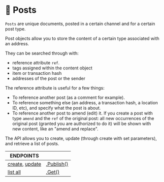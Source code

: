 # 📑 Posts

`Posts` are unique documents, posted in a certain channel and for a certain post type.&#x20;

Post objects allow you to store the content of a certain type associated with an address.

They can be searched through with:

* reference attribute `ref`.&#x20;
* tags assigned within the content object
* item or transaction hash
* addresses of the post or the sender

The reference attribute is useful for a few things:

* To reference another post (as a comment for example).
* To reference something else (an address, a transaction hash, a location ID, etc), and specify what the post is about.
* To reference another post to amend (edit) it. If you create a post with type `amend` and the `ref` of the original post: all new occurrences of the original post (granted you are authorized to do it) will be shown with new content, like an "amend and replace".

The API allows you to create, update (through create with set parameters), and retrieve a list of posts.

| ENDPOINTS                                              |                                |
| ------------------------------------------------------ | ------------------------------ |
| [create](create-a-post.md), [update](update-a-post.md) | [.Publish()](create-a-post.md) |
| [list all](list-all-posts.md)                          | [.Get()](list-all-posts.md)    |

